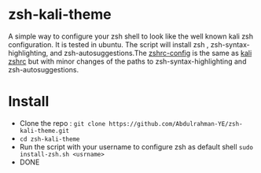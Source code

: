 # zsh-kali-theme
A simple way to configure your zsh shell to look like the well known kali zsh configuration. It is tested in ubuntu.
The script will install zsh , zsh-syntax-highlighting, and zsh-autosuggestions.The  [zshrc-config](/zshrc-config) is the same as [kali zshrc](https://gitlab.com/kalilinux/packages/kali-defaults/-/blob/kali/master/etc/skel/.zshrc) but with minor changes of the paths to zsh-syntax-highlighting and zsh-autosuggestions.
# Install
- Clone the repo : 
`git clone https://github.com/Abdulrahman-YE/zsh-kali-theme.git`
- `cd zsh-kali-theme`
- Run the script with your username to configure zsh as default shell 
`sudo install-zsh.sh <usrname>`
- DONE


